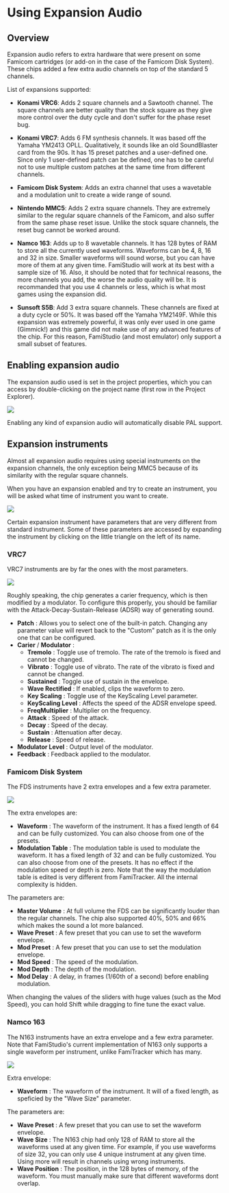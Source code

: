 # Using Expansion Audio

## Overview

Expansion audio refers to extra hardware that were present on some Famicom cartridges (or add-on in the case of the Famicom Disk System). These chips added a few extra audio channels on top of the standard 5 channels.

List of expansions supported:

* **Konami VRC6**: Adds 2 square channels and a Sawtooth channel. The square channels are better quality than the stock square as they give more control over the duty cycle and don't suffer for the phase reset bug. 

* **Konami VRC7**: Adds 6 FM synthesis channels. It was based off the Yamaha YM2413 OPLL. Qualitatively, it sounds like an old SoundBlaster card from the 90s. It has 15 preset patches and a user-defined one. Since only 1 user-defined patch can be defined, one has to be careful not to use multiple custom patches at the same time from different channels.

* **Famicom Disk System**: Adds an extra channel that uses a wavetable and a modulation unit to create a wide range of sound. 

* **Nintendo MMC5**: Adds 2 extra square channels. They are extremely similar to the regular square channels of the Famicom, and also suffer from the same phase reset issue. Unlike the stock square channels, the reset bug cannot be worked around.

* **Namco 163**: Adds up to 8 wavetable channels. It has 128 bytes of RAM to store all the currently used waveforms. Waveforms can be 4, 8, 16 and 32 in size. Smaller waveforms will sound worse, but you can have more of them at any given time. FamiStudio will work at its best with a sample size of 16. Also, it should be noted that for technical reasons, the more channels you add, the worse the audio quality will be. It is recommanded that you use 4 channels or less, which is what most games using the expansion did. 

* **Sunsoft S5B**: Add 3 extra square channels. These channels are fixed at a duty cycle or 50%. It was based off the Yamaha YM2149F. While this expansion was extremely powerful, it was only ever used in one game (Gimmick!) and this game did not make use of any advanced features of the chip. For this reason, FamiStudio (and most emulator) only support a small subset of features.

## Enabling expansion audio

The expansion audio used is set in the project properties, which you can access by double-clicking on the project name (first row in the Project Explorer).

![](images/EditProject.png#center)

Enabling any kind of expansion audio will automatically disable PAL support.

## Expansion instruments

Almost all expansion audio requires using special instruments on the expansion channels, the only exception being MMC5 because of its similarity with the regular square channels.

When you have an expansion enabled and try to create an instrument, you will be asked what time of instrument you want to create.

![](images/CreateExpInstrument.png#center)

Certain expansion instrument have parameters that are very different from standard instrument. Some of these parameters are accessed by expanding the instrument by clicking on the little triangle on the left of its name.

### VRC7

VRC7 instruments are by far the ones with the most parameters.

![](images/VRC7.png#center)

Roughly speaking, the chip generates a carier frequency, which is then modified by a modulator. To configure this properly, you should be familiar with the Attack-Decay-Sustain-Release (ADSR) way of generating sound.

* **Patch** : Allows you to select one of the built-in patch. Changing any parameter value will revert back to the "Custom" patch as it is the only one that can be configured.
* **Carier** / **Modulator** : 
    * **Tremolo** : Toggle use of tremolo. The rate of the tremolo is fixed and cannot be changed.
    * **Vibrato** : Toggle use of vibrato. The rate of the vibrato is fixed and cannot be changed.
    * **Sustained** : Toggle use of sustain in the envelope.
    * **Wave Rectified** : If enabled, clips the waveform to zero.
    * **Key Scaling** : Toggle use of the KeyScaling Level parameter.
    * **KeyScaling Level** : Affects the speed of the ADSR envelope speed.
    * **FreqMultiplier** : Multiplier on the frequency.
    * **Attack** : Speed of the attack.
    * **Decay** : Speed of the decay.
    * **Sustain** : Attenuation after decay.
    * **Release** : Speed of release.
* **Modulator Level** : Output level of the modulator.
* **Feedback** : Feedback applied to the modulator.

### Famicom Disk System

The FDS instruments have 2 extra envelopes and a few extra parameter.

![](images/FDS.png#center)

The extra envelopes are:

* **Waveform** : The waveform of the instrument. It has a fixed length of 64 and can be fully customized. You can also choose from one of the presets.
* **Modulation Table** : The modulation table is used to modulate the waveform. It has a fixed length of 32 and can be fully customized. You can also choose from one of the presets. It has no effect if the modulation speed or depth is zero. Note that the way the modulation table is edited is very different from FamiTracker. All the internal complexity is hidden.

The parameters are:

* **Master Volume** : At full volume the FDS can be significantly louder than the regular channels. The chip also supported 40%, 50% and 66% which makes the sound a lot more balanced. 
* **Wave Preset** : A few preset that you can use to set the waveform envelope.
* **Mod Preset** : A few preset that you can use to set the modulation envelope.
* **Mod Speed** : The speed of the modulation.
* **Mod Depth** : The depth of the modulation.
* **Mod Delay** : A delay, in frames (1/60th of a second) before enabling modulation.

When changing the values of the sliders with huge values (such as the Mod Speed), you can hold Shift while dragging to fine tune the exact value.

### Namco 163

The N163 instruments have an extra envelope and a few extra parameter. Note that FamiStudio's current implementation of N163 only supports a single waveform per instrument, unlike FamiTracker which has many.

![](images/N163.png#center)

Extra envelope:

* **Waveform** : The waveform of the instrument. It will of a fixed length, as speficied by the "Wave Size" parameter.

The parameters are:

* **Wave Preset** : A few preset that you can use to set the waveform envelope.
* **Wave Size** : The N163 chip had only 128 of RAM to store all the waveforms used at any given time. For example, if you use waveforms of size 32, you can only use 4 unique instrument at any given time. Using more will result in channels using wrong instruments.
* **Wave Position** : The position, in the 128 bytes of memory, of the waveform. You must manually make sure that different waveforms dont overlap.


